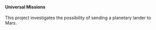 #### Universal Missions 

This project investigates the possibility of sending a planetary lander to Mars.

